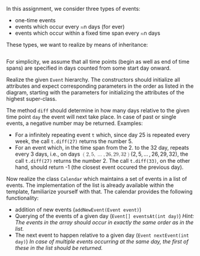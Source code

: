 <p>In this assignment, we consider three types of events:</p>
<ul>
<li>one-time events</li>
<li>events which occur every <span><span class="katex"><span class="katex-mathml"><math><mrow><mi>n</mi></mrow>n</math></span><span aria-hidden="true" class="katex-html"><span class="base"><span style="height: 0.43056em; vertical-align: 0em;" class="strut"></span><span class="mord mathdefault">n</span></span></span></span></span> days (for ever)</li>
<li>events which occur within a fixed time span every <span><span class="katex"><span class="katex-mathml"><math><mrow><mi>n</mi></mrow>n</math></span><span aria-hidden="true" class="katex-html"><span class="base"><span style="height: 0.43056em; vertical-align: 0em;" class="strut"></span><span class="mord mathdefault">n</span></span></span></span></span> days</li>
</ul>
<p>These types, we want to realize by means of inheritance:</p>
<p><img alt="" src="https://syncandshare.lrz.de/dl/fiLY8657iVgo2Hdsjtgufmg8/calendar.png"></p>
<p>For simplicity, we assume that all time points (begin as well as end of time spans)
are specified in days counted from some start day onward.</p>
<p>Realize the given <code>Event</code> hierarchy. The constructors should initialize all attributes
and expect corresponding parameters in the order as listed in the diagram, starting with
the parameters for initializing the attributes of the highest super-class.</p>
<p>The method <code>diff</code> should determine in how many days relative to the given time point <code>day</code> the
event will next take place.
In case of past or single events, a negative number may be returned. Examples:</p>
<ul>
<li>For a infinitely repeating event <code>t</code> which, since day 25 is repeated every week,
the call <code>t.diff(27)</code> returns the number 5.</li>
<li>For an event which, in the time span from the 2. to the 32 day, repeats every 3 days,
i.e., on days <span><span class="katex"><span class="katex-mathml"><math><mrow><mo>(</mo><mn>2</mn><mo separator="true">,</mo><mn>5</mn><mo separator="true">,</mo><mo>…</mo><mo separator="true">,</mo><mn>26</mn><mo separator="true">,</mo><mn>29</mn><mo separator="true">,</mo><mn>32</mn><mo>)</mo></mrow>(2, 5, \ldots, 26, 29, 32)</math></span><span aria-hidden="true" class="katex-html"><span class="base"><span style="height: 1em; vertical-align: -0.25em;" class="strut"></span><span class="mopen">(</span><span class="mord">2</span><span class="mpunct">,</span><span style="margin-right: 0.166667em;" class="mspace"></span><span class="mord">5</span><span class="mpunct">,</span><span style="margin-right: 0.166667em;" class="mspace"></span><span class="minner">…</span><span style="margin-right: 0.166667em;" class="mspace"></span><span class="mpunct">,</span><span style="margin-right: 0.166667em;" class="mspace"></span><span class="mord">2</span><span class="mord">6</span><span class="mpunct">,</span><span style="margin-right: 0.166667em;" class="mspace"></span><span class="mord">2</span><span class="mord">9</span><span class="mpunct">,</span><span style="margin-right: 0.166667em;" class="mspace"></span><span class="mord">3</span><span class="mord">2</span><span class="mclose">)</span></span></span></span></span>, the call <code>t.diff(27)</code> returns the number 2.
The call <code>t.diff(33)</code>, on the other hand, should return -1 (the closest event occured the previous
day).</li>
</ul>
<p>Now realize the class <code>Calendar</code> which maintains a set of events in a list of events.
The implementation of the list is already available within the template, familiarize yourself
with that.
The calendar provides the following functionality:</p>
<ul>
<li>addition of new events (<code>addNewEvent(Event event)</code>)</li>
<li>Querying of the events of a given day (<code>Event[] eventsAt(int day)</code>)
<em>Hint: The events in the array should occur in exactly the same order as in the list.</em></li>
<li>The next event to happen relative to a given day (<code>Event nextEvent(int day)</code>)
<em>In case of multiple events occurring at the same day, the first of these in the list
should be returned.</em></li>
</ul></div>
</div><!---->
<!---->
</jhi-programming-exercise-instructions><!---->
